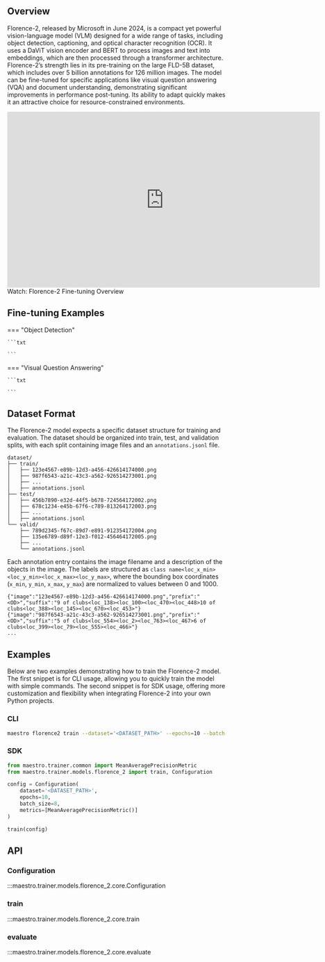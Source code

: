 ## Overview

Florence-2, released by Microsoft in June 2024, is a compact yet powerful
vision-language model (VLM) designed for a wide range of tasks, including object
detection, captioning, and optical character recognition (OCR). It uses a DaViT vision
encoder and BERT to process images and text into embeddings, which are then processed
through a transformer architecture. Florence-2’s strength lies in its pre-training on
the large FLD-5B dataset, which includes over 5 billion annotations for 126 million
images. The model can be fine-tuned for specific applications like visual question
answering (VQA) and document understanding, demonstrating significant improvements in
performance post-tuning. Its ability to adapt quickly makes it an attractive choice for
resource-constrained environments.

<iframe loading="lazy" width="720" height="405" src="https://www.youtube.com/embed/i3KjYgxNH6w" title="YouTube video player" frameborder="0" allow="accelerometer; autoplay; clipboard-write; encrypted-media; gyroscope; picture-in-picture; web-share" allowfullscreen> </iframe>
Watch: Florence-2 Fine-tuning Overview

## Fine-tuning Examples

=== "Object Detection"

    ```txt
    
    ```

=== "Visual Question Answering"

    ```txt

    ```

## Dataset Format

The Florence-2 model expects a specific dataset structure for training and evaluation.
The dataset should be organized into train, test, and validation splits, with each
split containing image files and an `annotations.jsonl` file.

```
dataset/
├── train/
│   ├── 123e4567-e89b-12d3-a456-426614174000.png
│   ├── 987f6543-a21c-43c3-a562-926514273001.png
│   ├── ...
│   ├── annotations.jsonl
├── test/
│   ├── 456b7890-e32d-44f5-b678-724564172002.png
│   ├── 678c1234-e45b-67f6-c789-813264172003.png
│   ├── ...
│   ├── annotations.jsonl
└── valid/
    ├── 789d2345-f67c-89d7-e891-912354172004.png
    ├── 135e6789-d89f-12e3-f012-456464172005.png
    ├── ...
    └── annotations.jsonl
```

Each annotation entry contains the image filename and a description of the objects in
the image. The labels are structured as
`class name<loc_x_min><loc_y_min><loc_x_max><loc_y_max>`, where the bounding box
coordinates (`x_min`, `y_min`, `x_max`, `y_max`) are normalized to values between 0
and 1000.

```
{"image":"123e4567-e89b-12d3-a456-426614174000.png","prefix":"<OD>","suffix":"9 of clubs<loc_138><loc_100><loc_470><loc_448>10 of clubs<loc_388><loc_145><loc_670><loc_453>"}
{"image":"987f6543-a21c-43c3-a562-926514273001.png","prefix":"<OD>","suffix":"5 of clubs<loc_554><loc_2><loc_763><loc_467>6 of clubs<loc_399><loc_79><loc_555><loc_466>"}
...
```

## Examples

Below are two examples demonstrating how to train the Florence-2 model. The first
snippet is for CLI usage, allowing you to quickly train the model with simple commands.
The second snippet is for SDK usage, offering more customization and flexibility when
integrating Florence-2 into your own Python projects.

### CLI

```bash
maestro florence2 train --dataset='<DATASET_PATH>' --epochs=10 --batch-size=8
```

### SDK

```python
from maestro.trainer.common import MeanAveragePrecisionMetric
from maestro.trainer.models.florence_2 import train, Configuration

config = Configuration(
    dataset='<DATASET_PATH>',
    epochs=10,
    batch_size=8,
    metrics=[MeanAveragePrecisionMetric()]
)

train(config)
```

## API

### Configuration

:::maestro.trainer.models.florence_2.core.Configuration

### train

:::maestro.trainer.models.florence_2.core.train

### evaluate

:::maestro.trainer.models.florence_2.core.evaluate
